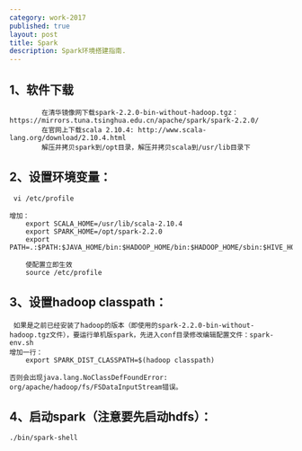 ```yaml
---
category: work-2017
published: true
layout: post
title: Spark
description: Spark环境搭建指南.
---
```


## 1、软件下载
			在清华镜像网下载spark-2.2.0-bin-without-hadoop.tgz：https://mirrors.tuna.tsinghua.edu.cn/apache/spark/spark-2.2.0/
			在官网上下载scala 2.10.4: http://www.scala-lang.org/download/2.10.4.html
			解压并拷贝spark到/opt目录，解压并拷贝scala到/usr/lib目录下

## 2、设置环境变量：
	 vi /etc/profile

	增加：
		export SCALA_HOME=/usr/lib/scala-2.10.4
		export SPARK_HOME=/opt/spark-2.2.0
		export PATH=.:$PATH:$JAVA_HOME/bin:$HADOOP_HOME/bin:$HADOOP_HOME/sbin:$HIVE_HOME/bin:$SCALA_HOME/bin:$SPARK_HOME/bin

		使配置立即生效 
		source /etc/profile

## 3、设置hadoop classpath：
	 如果是之前已经安装了hadoop的版本（即使用的spark-2.2.0-bin-without-hadoop.tgz文件），要运行单机版spark，先进入conf目录修改编辑配置文件：spark-env.sh
	增加一行：
		export SPARK_DIST_CLASSPATH=$(hadoop classpath)

	否则会出现java.lang.NoClassDefFoundError: org/apache/hadoop/fs/FSDataInputStream错误。

## 4、启动spark（注意要先启动hdfs）：
	./bin/spark-shell




